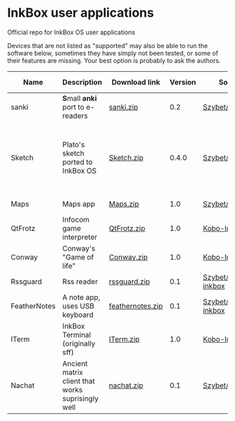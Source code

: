 # InkBox user applications
Official repo for InkBox OS user applications

Devices that are not listed as "supported" may also be able to run the software below, sometimes they have simply not been tested, or some of their features are missing. Your best option is probably to ask the authors.

| Name  | Description | Download link | Version | Source code | Fork | Author | Supported devices |
| - | - | - | - | - | - | - | - |
| sanki | **S**mall **anki** port to e-readers | [sanki.zip](https://github.com/Kobo-InkBox/user-applications/raw/main/download/sanki.zip) | 0.2 | [Szybet/sanki](https://github.com/Szybet/sanki) | :x: | Szybet | n306 |
| Sketch | Plato's sketch ported to InkBox OS | [Sketch.zip](https://github.com/Kobo-InkBox/user-applications/raw/main/download/Sketch.zip) | 0.4.0 | [Szybet/sketch-inkbox](https://github.com/Szybet/sketch-inkbox) | :heavy_check_mark: | baskerville/Szybet | n705, n905b, n905c, n613, n236, n437, n306, n873 |
| Maps | Maps app | [Maps.zip](https://github.com/Kobo-InkBox/user-applications/raw/main/download/Maps.zip) | 1.0 | [Szybet/inkbox-maps](https://github.com/Szybet/inkbox-maps) | :heavy_check_mark: | jmfairlie/Szybet/tux-linux | all |
| QtFrotz | Infocom game interpreter | [QtFrotz.zip](https://github.com/Kobo-InkBox/user-applications/raw/main/download/QtFrotz.zip) | 1.0 | [Kobo-InkBox/QtFrotz](https://github.com/Kobo-InkBox/QtFrotz) | :heavy_check_mark: | [BigBoot](https://www.mobileread.com/forums/member.php?u=230467)/tux-linux | all |
| Conway | Conway's "Game of life" | [Conway.zip](https://github.com/Kobo-InkBox/user-applications/raw/main/download/Conway.zip) | 1.0 | [Kobo-InkBox/conway](https://github.com/Kobo-InkBox/conway) | :heavy_check_mark: | tucnak/tux-linux | all |
| Rssguard | Rss reader | [rssguard.zip](https://github.com/Kobo-InkBox/user-applications/raw/main/download/rssguard.zip) | 0.1 | [Szybet/rssguard-inkbox](https://github.com/Szybet/rssguard-inkbox) | :heavy_check_mark: |  martinrotter/Szybet | n306 |
| FeatherNotes | A note app, uses USB keyboard | [feathernotes.zip](https://github.com/Kobo-InkBox/user-applications/raw/main/download/feathernotes.zip) | 0.1 | [Szybet/FeatherNotes-inkbox](https://github.com/Szybet/FeatherNotes-inkbox) | :heavy_check_mark: | tsujan/Szybet | n306 |
| ITerm | InkBox Terminal (originally sff) | [ITerm.zip](https://github.com/Kobo-InkBox/user-applications/raw/main/download/ITerm.zip) | 1.0 | [Kobo-InkBox/sff](https://github.com/Kobo-InkBox/sff) | :heavy_check_mark: | jsbronder/tux-linux | all |
| Nachat | Ancient matrix client that works suprisingly well | [nachat.zip](https://github.com/Kobo-InkBox/user-applications/raw/main/download/nachat.zip) | 0.1 | [Szybet/nachat-inkbox](https://github.com/Szybet/nachat-inkbox) | :heavy_check_mark: |  Ralith/Szybet | all |
